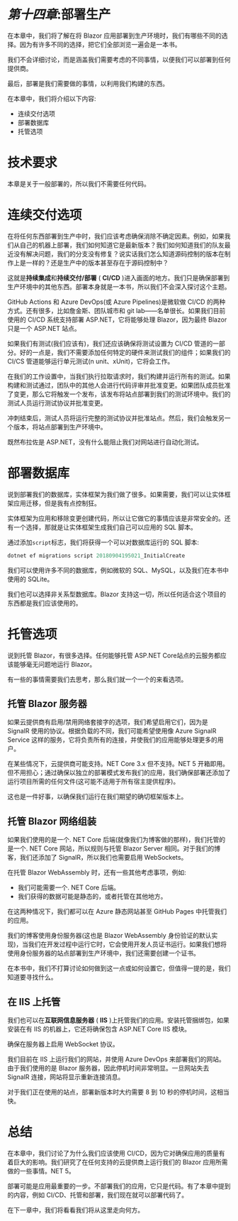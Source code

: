 # *第十四章*:部署生产

在本章中，我们将了解在将 Blazor 应用部署到生产环境时，我们有哪些不同的选择。因为有许多不同的选择，把它们全部浏览一遍会是一本书。

我们不会详细讨论，而是涵盖我们需要考虑的不同事情，以便我们可以部署到任何提供商。

最后，部署是我们需要做的事情，以利用我们构建的东西。

在本章中，我们将介绍以下内容:

*   连续交付选项
*   部署数据库
*   托管选项

# 技术要求

本章是关于一般部署的，所以我们不需要任何代码。

# 连续交付选项

在将任何东西部署到生产中时，我们应该考虑确保消除不确定因素。例如，如果我们从自己的机器上部署，我们如何知道它是最新版本？我们如何知道我们的队友最近没有解决问题，我们的分支没有修复？说实话我们怎么知道源码控制的版本在制作上是一样的？还是生产中的版本甚至存在于源码控制中？

这就是**持续集成**和**持续交付/部署** ( **CI/CD** )进入画面的地方。我们只是确保部署到生产环境中的其他东西。部署本身就是一本书，所以我们不会深入探讨这个主题。

GitHub Actions 和 Azure DevOps(或 Azure Pipelines)是微软做 CI/CD 的两种方式。还有很多，比如詹金斯、团队城市和 git lab——名单很长。如果我们目前使用的 CI/CD 系统支持部署 ASP.NET，它将能够处理 Blazor，因为最终 Blazor 只是一个 ASP.NET 站点。

如果我们有测试(我们应该有)，我们还应该确保将测试设置为 CI/CD 管道的一部分。好的一点是，我们不需要添加任何特定的硬件来测试我们的组件；如果我们的 CI/CS 管道能够运行单元测试(n unit、xUnit)，它将会工作。

在我们的工作设置中，当我们执行拉取请求时，我们构建并运行所有的测试。如果构建和测试通过，团队中的其他人会进行代码评审并批准变更。如果团队成员批准了变更，那么它将触发一个发布，该发布将站点部署到我们的测试环境中。我们的测试人员运行测试协议并批准变更。

冲刺结束后，测试人员将运行完整的测试协议并批准站点。然后，我们会触发另一个版本，将站点部署到生产环境中。

既然布拉佐是 ASP.NET，没有什么能阻止我们对网站进行自动化测试。

# 部署数据库

说到部署我们的数据库，实体框架为我们做了很多。如果需要，我们可以让实体框架应用迁移，但是我有点控制狂。

实体框架为应用和移除变更创建代码，所以让它做它的事情应该是非常安全的。还有一个选择，那就是让实体框架生成我们自己可以应用的 SQL 脚本。

通过添加`script`标志，我们将获得一个可以对数据库运行的 SQL 脚本:

```cs
dotnet ef migrations script 20180904195021_InitialCreate
```

我们可以使用许多不同的数据库，例如微软的 SQL、MySQL，以及我们在本书中使用的 SQLite。

我们也可以选择非关系型数据库。Blazor 支持这一切，所以任何适合这个项目的东西都是我们应该使用的。

# 托管选项

说到托管 Blazor，有很多选择。任何能够托管 ASP.NET Core站点的云服务都应该能够毫无问题地运行 Blazor。

有一些的事情需要我们去思考，那么我们就一个一个的来看选项。

## 托管 Blazor 服务器

如果云提供商有启用/禁用网络套接字的选项，我们希望启用它们，因为是 SignalR 使用的协议。根据负载的不同，我们可能希望使用像 Azure SignalR Service 这样的服务，它将负责所有的连接，并使我们的应用能够处理更多的用户。

在某些情况下，云提供商可能支持。NET Core 3.x 但不支持。NET 5 开箱即用。但不用担心；通过确保以独立的部署模式发布我们的应用，我们确保部署还添加了运行项目所需的任何文件(这可能不适用于所有宿主提供程序)。

这也是一件好事，以确保我们运行在我们期望的确切框架版本上。

## 托管 Blazor 网络组装

如果我们使用的是一个. NET Core 后端(就像我们为博客做的那样)，我们托管的是一个. NET Core 网站，所以规则与托管 Blazor Server 相同。对于我们的博客，我们还添加了 SignalR，所以我们也需要启用 WebSockets。

在托管 Blazor WebAssembly 时，还有一些其他考虑事项，例如:

*   我们可能需要一个. NET Core 后端。
*   我们获得的数据可能是静态的，或者托管在其他地方。

在这两种情况下，我们都可以在 Azure 静态网站甚至 GitHub Pages 中托管我们的应用。

我们的博客使用身份服务器(这也是 Blazor WebAssembly 身份验证的默认实现)，当我们在开发过程中运行它时，它会使用开发人员证书运行。如果我们想将使用身份服务器的站点部署到生产环境中，我们还需要创建一个证书。

在本书中，我们不打算讨论如何做到这一点或如何设置它，但值得一提的是，我们知道要寻找什么。

## 在 IIS 上托管

我们也可以在**互联网信息服务器** ( **IIS** )上托管我们的应用。安装托管捆绑包，如果安装在有 IIS 的机器上，它还将确保包含 ASP.NET Core IIS 模块。

确保在服务器上启用 WebSocket 协议。

我们目前在 IIS 上运行我们的网站，并使用 Azure DevOps 来部署我们的网站。由于我们使用的是 Blazor 服务器，因此停机时间非常明显。一旦网站失去 SignalR 连接，网站将显示重新连接消息。

对于我们正在使用的站点，部署新版本时大约需要 8 到 10 秒的停机时间，这相当快。

# 总结

在本章中，我们讨论了为什么我们应该使用 CI/CD，因为它对确保应用的质量有着巨大的影响。我们研究了在任何支持的云提供商上运行我们的 Blazor 应用所需做的一些事情。NET 5。

部署可能是应用最重要的一步。不部署我们的应用，它只是代码。有了本章中提到的内容，例如 CI/CD、托管和部署，我们现在就可以部署代码了。

在下一章中，我们将看看我们将从这里走向何方。